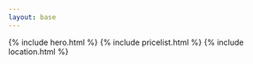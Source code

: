 ```yaml
---
layout: base
---
```


{% include hero.html %}
{% include pricelist.html %}
{% include location.html %}
